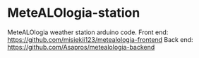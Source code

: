 # MeteALOlogia-station
MeteALOlogia weather station arduino code. 
Front end: https://github.com/misiekii123/metealologia-frontend 
Back end: https://github.com/Asapros/metealologia-backend
